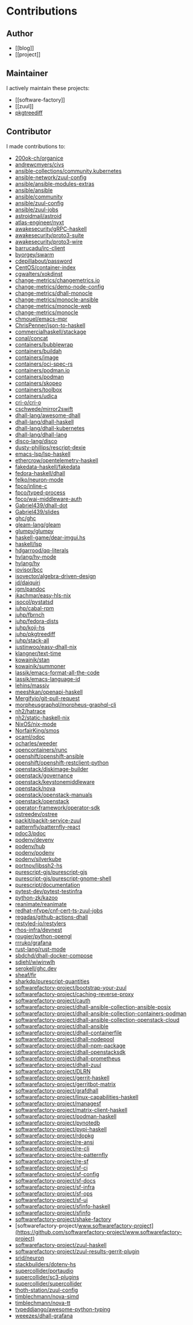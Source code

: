 # Contributions

## Author

- [[blog]]
- [[project]]

## Maintainer

I actively maintain these projects:

- [[software-factory]]
- [[zuul]]
- [pkgtreediff](https://github.com/juhp/pkgtreediff)

## Contributor

I made contributions to:

- [200ok-ch/organice](https://github.com/200ok-ch/organice)
- [andrewcmyers/civs](https://github.com/andrewcmyers/civs)
- [ansible-collections/community.kubernetes](https://github.com/ansible-collections/community.kubernetes)
- [ansible-network/zuul-config](https://github.com/ansible-network/zuul-config)
- [ansible/ansible-modules-extras](https://github.com/ansible/ansible-modules-extras)
- [ansible/ansible](https://github.com/ansible/ansible)
- [ansible/community](https://github.com/ansible/community)
- [ansible/zuul-config](https://github.com/ansible/zuul-config)
- [ansible/zuul-jobs](https://github.com/ansible/zuul-jobs)
- [astroidmail/astroid](https://github.com/astroidmail/astroid)
- [atlas-engineer/nyxt](https://github.com/atlas-engineer/nyxt)
- [awakesecurity/gRPC-haskell](https://github.com/awakesecurity/gRPC-haskell)
- [awakesecurity/proto3-suite](https://github.com/awakesecurity/proto3-suite)
- [awakesecurity/proto3-wire](https://github.com/awakesecurity/proto3-wire)
- [barrucadu/irc-client](https://github.com/barrucadu/irc-client)
- [byorgey/swarm](https://github.com/byorgey/swarm)
- [cdepillabout/password](https://github.com/cdepillabout/password)
- [CentOS/container-index](https://github.com/CentOS/container-index)
- [cgwalters/xokdinst](https://github.com/cgwalters/xokdinst)
- [change-metrics/changemetrics.io](https://github.com/change-metrics/changemetrics.io)
- [change-metrics/demo-node-config](https://github.com/change-metrics/demo-node-config)
- [change-metrics/dhall-monocle](https://github.com/change-metrics/dhall-monocle)
- [change-metrics/monocle-ansible](https://github.com/change-metrics/monocle-ansible)
- [change-metrics/monocle-web](https://github.com/change-metrics/monocle-web)
- [change-metrics/monocle](https://github.com/change-metrics/monocle)
- [chmouel/emacs-mpr](https://github.com/chmouel/emacs-mpr)
- [ChrisPenner/json-to-haskell](https://github.com/ChrisPenner/json-to-haskell)
- [commercialhaskell/stackage](https://github.com/commercialhaskell/stackage)
- [conal/concat](https://github.com/conal/concat)
- [containers/bubblewrap](https://github.com/containers/bubblewrap)
- [containers/buildah](https://github.com/containers/buildah)
- [containers/image](https://github.com/containers/image)
- [containers/oci-spec-rs](https://github.com/containers/oci-spec-rs)
- [containers/podman.io](https://github.com/containers/podman.io)
- [containers/podman](https://github.com/containers/podman)
- [containers/skopeo](https://github.com/containers/skopeo)
- [containers/toolbox](https://github.com/containers/toolbox)
- [containers/udica](https://github.com/containers/udica)
- [cri-o/cri-o](https://github.com/cri-o/cri-o)
- [cschwede/mirror2swift](https://github.com/cschwede/mirror2swift)
- [dhall-lang/awesome-dhall](https://github.com/dhall-lang/awesome-dhall)
- [dhall-lang/dhall-haskell](https://github.com/dhall-lang/dhall-haskell)
- [dhall-lang/dhall-kubernetes](https://github.com/dhall-lang/dhall-kubernetes)
- [dhall-lang/dhall-lang](https://github.com/dhall-lang/dhall-lang)
- [disco-lang/disco](https://github.com/disco-lang/disco)
- [dusty-phillips/rescript-dexie](https://github.com/dusty-phillips/rescript-dexie)
- [emacs-lsp/lsp-haskell](https://github.com/emacs-lsp/lsp-haskell)
- [ethercrow/opentelemetry-haskell](https://github.com/ethercrow/opentelemetry-haskell)
- [fakedata-haskell/fakedata](https://github.com/fakedata-haskell/fakedata)
- [fedora-haskell/dhall](https://github.com/fedora-haskell/dhall)
- [felko/neuron-mode](https://github.com/felko/neuron-mode)
- [fpco/inline-c](https://github.com/fpco/inline-c)
- [fpco/typed-process](https://github.com/fpco/typed-process)
- [fpco/wai-middleware-auth](https://github.com/fpco/wai-middleware-auth)
- [Gabriel439/dhall-dot](https://github.com/Gabriel439/dhall-dot)
- [Gabriel439/slides](https://github.com/Gabriel439/slides)
- [ghc/ghc](https://github.com/ghc/ghc)
- [gleam-lang/gleam](https://github.com/gleam-lang/gleam)
- [glumpy/glumpy](https://github.com/glumpy/glumpy)
- [haskell-game/dear-imgui.hs](https://github.com/haskell-game/dear-imgui.hs)
- [haskell/lsp](https://github.com/haskell/lsp)
- [hdgarrood/qq-literals](https://github.com/hdgarrood/qq-literals)
- [hylang/hy-mode](https://github.com/hylang/hy-mode)
- [hylang/hy](https://github.com/hylang/hy)
- [iovisor/bcc](https://github.com/iovisor/bcc)
- [isovector/algebra-driven-design](https://github.com/isovector/algebra-driven-design)
- [jd/daiquiri](https://github.com/jd/daiquiri)
- [jgm/pandoc](https://github.com/jgm/pandoc)
- [jkachmar/easy-hls-nix](https://github.com/jkachmar/easy-hls-nix)
- [jsocol/pystatsd](https://github.com/jsocol/pystatsd)
- [juhp/cabal-rpm](https://github.com/juhp/cabal-rpm)
- [juhp/fbrnch](https://github.com/juhp/fbrnch)
- [juhp/fedora-dists](https://github.com/juhp/fedora-dists)
- [juhp/koji-hs](https://github.com/juhp/koji-hs)
- [juhp/pkgtreediff](https://github.com/juhp/pkgtreediff)
- [juhp/stack-all](https://github.com/juhp/stack-all)
- [justinwoo/easy-dhall-nix](https://github.com/justinwoo/easy-dhall-nix)
- [klangner/text-time](https://github.com/klangner/text-time)
- [kowainik/stan](https://github.com/kowainik/stan)
- [kowainik/summoner](https://github.com/kowainik/summoner)
- [lassik/emacs-format-all-the-code](https://github.com/lassik/emacs-format-all-the-code)
- [lassik/emacs-language-id](https://github.com/lassik/emacs-language-id)
- [lehins/massiv](https://github.com/lehins/massiv)
- [meeshkan/openapi-haskell](https://github.com/meeshkan/openapi-haskell)
- [Mergifyio/git-pull-request](https://github.com/Mergifyio/git-pull-request)
- [morpheusgraphql/morpheus-graphql-cli](https://github.com/morpheusgraphql/morpheus-graphql-cli)
- [nh2/hatrace](https://github.com/nh2/hatrace)
- [nh2/static-haskell-nix](https://github.com/nh2/static-haskell-nix)
- [NixOS/nix-mode](https://github.com/NixOS/nix-mode)
- [NorfairKing/smos](https://github.com/NorfairKing/smos)
- [ocaml/odoc](https://github.com/ocaml/odoc)
- [ocharles/weeder](https://github.com/ocharles/weeder)
- [opencontainers/runc](https://github.com/opencontainers/runc)
- [openshift/openshift-ansible](https://github.com/openshift/openshift-ansible)
- [openshift/openshift-restclient-python](https://github.com/openshift/openshift-restclient-python)
- [openstack/diskimage-builder](https://github.com/openstack/diskimage-builder)
- [openstack/governance](https://github.com/openstack/governance)
- [openstack/keystonemiddleware](https://github.com/openstack/keystonemiddleware)
- [openstack/nova](https://github.com/openstack/nova)
- [openstack/openstack-manuals](https://github.com/openstack/openstack-manuals)
- [openstack/openstack](https://github.com/openstack/openstack)
- [operator-framework/operator-sdk](https://github.com/operator-framework/operator-sdk)
- [ostreedev/ostree](https://github.com/ostreedev/ostree)
- [packit/packit-service-zuul](https://github.com/packit/packit-service-zuul)
- [patternfly/patternfly-react](https://github.com/patternfly/patternfly-react)
- [pdoc3/pdoc](https://github.com/pdoc3/pdoc)
- [podenv/devenv](https://github.com/podenv/devenv)
- [podenv/hub](https://github.com/podenv/hub)
- [podenv/podenv](https://github.com/podenv/podenv)
- [podenv/silverkube](https://github.com/podenv/silverkube)
- [portnov/libssh2-hs](https://github.com/portnov/libssh2-hs)
- [purescript-gjs/purescript-gjs](https://github.com/purescript-gjs/purescript-gjs)
- [purescript-gjs/purescript-gnome-shell](https://github.com/purescript-gjs/purescript-gnome-shell)
- [purescript/documentation](https://github.com/purescript/documentation)
- [pytest-dev/pytest-testinfra](https://github.com/pytest-dev/pytest-testinfra)
- [python-zk/kazoo](https://github.com/python-zk/kazoo)
- [reanimate/reanimate](https://github.com/reanimate/reanimate)
- [redhat-nfvpe/cnf-cert-ts-zuul-jobs](https://github.com/redhat-nfvpe/cnf-cert-ts-zuul-jobs)
- [regadas/github-actions-dhall](https://github.com/regadas/github-actions-dhall)
- [restyled-io/restylers](https://github.com/restyled-io/restylers)
- [rhos-infra/devnest](https://github.com/rhos-infra/devnest)
- [rougier/python-opengl](https://github.com/rougier/python-opengl)
- [rrruko/grafana](https://github.com/rrruko/grafana)
- [rust-lang/rust-mode](https://github.com/rust-lang/rust-mode)
- [sbdchd/dhall-docker-compose](https://github.com/sbdchd/dhall-docker-compose)
- [sdiehl/wiwinwlh](https://github.com/sdiehl/wiwinwlh)
- [serokell/ghc.dev](https://github.com/serokell/ghc.dev)
- [sheaf/fir](https://gitlab.com/sheaf/fir)
- [sharkdp/purescript-quantities](https://github.com/sharkdp/purescript-quantities)
- [softwarefactory-project/bootstrap-your-zuul](https://github.com/softwarefactory-project/bootstrap-your-zuul)
- [softwarefactory-project/caching-reverse-proxy](https://github.com/softwarefactory-project/caching-reverse-proxy)
- [softwarefactory-project/cauth](https://github.com/softwarefactory-project/cauth)
- [softwarefactory-project/dhall-ansible-collection-ansible-posix](https://github.com/softwarefactory-project/dhall-ansible-collection-ansible-posix)
- [softwarefactory-project/dhall-ansible-collection-containers-podman](https://github.com/softwarefactory-project/dhall-ansible-collection-containers-podman)
- [softwarefactory-project/dhall-ansible-collection-openstack-cloud](https://github.com/softwarefactory-project/dhall-ansible-collection-openstack-cloud)
- [softwarefactory-project/dhall-ansible](https://github.com/softwarefactory-project/dhall-ansible)
- [softwarefactory-project/dhall-containerfile](https://github.com/softwarefactory-project/dhall-containerfile)
- [softwarefactory-project/dhall-nodepool](https://github.com/softwarefactory-project/dhall-nodepool)
- [softwarefactory-project/dhall-npm-package](https://github.com/softwarefactory-project/dhall-npm-package)
- [softwarefactory-project/dhall-openstacksdk](https://github.com/softwarefactory-project/dhall-openstacksdk)
- [softwarefactory-project/dhall-prometheus](https://github.com/softwarefactory-project/dhall-prometheus)
- [softwarefactory-project/dhall-zuul](https://github.com/softwarefactory-project/dhall-zuul)
- [softwarefactory-project/DLRN](https://github.com/softwarefactory-project/DLRN)
- [softwarefactory-project/gerrit-haskell](https://github.com/softwarefactory-project/gerrit-haskell)
- [softwarefactory-project/gerritbot-matrix](https://github.com/softwarefactory-project/gerritbot-matrix)
- [softwarefactory-project/grafdhall](https://github.com/softwarefactory-project/grafdhall)
- [softwarefactory-project/linux-capabilities-haskell](https://github.com/softwarefactory-project/linux-capabilities-haskell)
- [softwarefactory-project/managesf](https://github.com/softwarefactory-project/managesf)
- [softwarefactory-project/matrix-client-haskell](https://github.com/softwarefactory-project/matrix-client-haskell)
- [softwarefactory-project/podman-haskell](https://github.com/softwarefactory-project/podman-haskell)
- [softwarefactory-project/pynotedb](https://github.com/softwarefactory-project/pynotedb)
- [softwarefactory-project/pypi-haskell](https://github.com/softwarefactory-project/pypi-haskell)
- [softwarefactory-project/rdopkg](https://github.com/softwarefactory-project/rdopkg)
- [softwarefactory-project/re-ansi](https://github.com/softwarefactory-project/re-ansi)
- [softwarefactory-project/re-cli](https://github.com/softwarefactory-project/re-cli)
- [softwarefactory-project/re-patternfly](https://github.com/softwarefactory-project/re-patternfly)
- [softwarefactory-project/re-sf](https://github.com/softwarefactory-project/re-sf)
- [softwarefactory-project/sf-ci](https://github.com/softwarefactory-project/sf-ci)
- [softwarefactory-project/sf-config](https://github.com/softwarefactory-project/sf-config)
- [softwarefactory-project/sf-docs](https://github.com/softwarefactory-project/sf-docs)
- [softwarefactory-project/sf-infra](https://github.com/softwarefactory-project/sf-infra)
- [softwarefactory-project/sf-ops](https://github.com/softwarefactory-project/sf-ops)
- [softwarefactory-project/sf-ui](https://github.com/softwarefactory-project/sf-ui)
- [softwarefactory-project/sfinfo-haskell](https://github.com/softwarefactory-project/sfinfo-haskell)
- [softwarefactory-project/sfinfo](https://github.com/softwarefactory-project/sfinfo)
- [softwarefactory-project/shake-factory](https://github.com/softwarefactory-project/shake-factory)
- [softwarefactory-project/www.softwarefactory-project](https://github.com/softwarefactory-project/www.softwarefactory-project)
- [softwarefactory-project/zuul-haskell](https://github.com/softwarefactory-project/zuul-haskell)
- [softwarefactory-project/zuul-results-gerrit-plugin](https://github.com/softwarefactory-project/zuul-results-gerrit-plugin)
- [srid/neuron](https://github.com/srid/neuron)
- [stackbuilders/dotenv-hs](https://github.com/stackbuilders/dotenv-hs)
- [supercollider/portaudio](https://github.com/supercollider/portaudio)
- [supercollider/sc3-plugins](https://github.com/supercollider/sc3-plugins)
- [supercollider/supercollider](https://github.com/supercollider/supercollider)
- [thoth-station/zuul-config](https://github.com/thoth-station/zuul-config)
- [timblechmann/nova-simd](https://github.com/timblechmann/nova-simd)
- [timblechmann/nova-tt](https://github.com/timblechmann/nova-tt)
- [typeddjango/awesome-python-typing](https://github.com/typeddjango/awesome-python-typing)
- [weeezes/dhall-grafana](https://github.com/weeezes/dhall-grafana)

<!---
To update the above lists, run this query through https://docs.github.com/en/graphql/overview/explorer:

```
{
  user(login: "TristanCacqueray") {
    contributionsCollection(from: "2021-09-01T01:01:00", to:"2021-12-01T01:01:00") {
      commitContributionsByRepository(maxRepositories:100) {
        repository {
          url
        }
      }
    }
  }
}
```

Then copy the result and this lists in files, and run:

> (cat publications.md; grep url list_[0-9]* | awk '{ print $3}' | sort -u | sed 's/"//g' | sed 's/\(.*\)/- [\1](\1)/' | sed -s 's/https...github.com.//') | sort -uf | grep -v TristanCacqueray
-->
